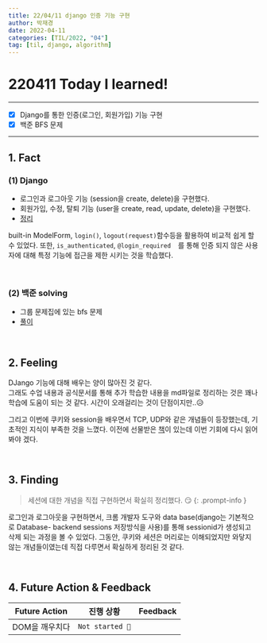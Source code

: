 ```yaml
---
title: 22/04/11 django 인증 기능 구현
author: 박재경
date: 2022-04-11
categories: [TIL/2022, "04"]
tag: [til, django, algorithm]
---
```


# 220411 Today I learned!

---

- [x] Django를 통한 인증(로그인, 회원가입) 기능 구현
- [x] 백준 BFS 문제

---

## 1. Fact 

### (1) Django

- 로그인과 로그아웃 기능 (session을 create, delete)을 구현했다.
- 회원가입, 수정, 탈퇴 기능 (user을 create, read, update, delete)을 구현했다.
- [정리](https://github.com/JaeKP/Study/blob/master/web/Django/05_Authentication.md)

built-in ModelForm, `login()`, `logout(request)`함수등을  활용하여 비교적 쉽게 할 수 있었다.
또한, `is_authenticated`, `@login_required  `를 통해 인증 되지 않은 사용자에 대해 특정 기능에 접근을 제한 시키는 것을 학습했다.

<br>

### (2) 백준 solving

- 그룹 문제집에 있는 bfs 문제  
- [풀이](https://github.com/JaeKP/Study/tree/master/algorithm/1%EC%9D%BC1%EC%95%8C%EA%B3%A0/04%EC%9B%94/0411)  

<br>

## 2. Feeling

DJango 기능에 대해 배우는 양이 많아진 것 같다.  
그래도 수업 내용과 공식문서를 통해 추가 학습한 내용을 md파일로 정리하는 것은 꽤나 학습에 도움이 되는 것 같다. 시간이 오래걸리는 것이 단점이지만..😥 

그리고 이번에 쿠키와 session을 배우면서 TCP, UDP와 같은 개념들이 등장했는데, 기초적인 지식이 부족한 것을 느꼈다. 이전에 선물받은 [책](http://www.yes24.com/Product/Goods/91165789)이 있는데 이번 기회에 다시 읽어봐야 겠다. 

<br>

## 3. Finding 

>  세션에 대한 개념을 직접 구현하면서 확실히 정리했다. 😏
{: .prompt-info }

로그인과 로그아웃을 구현하면서, 크롬 개발자 도구와 data base(django는 기본적으로 Database- backend sessions 저장방식을 사용)를 통해  sessionid가 생성되고 삭제 되는 과정을 볼 수 있었다. 그동안, 쿠키와 세션은 머리로는 이해되었지만 와닿지 않는 개념들이였는데 직접 다루면서 확실하게 정리된 것 같다.

<br>

## 4. Future Action & Feedback

| Future Action  | 진행 상황       | Feedback |
| -------------- | --------------- | -------- |
| DOM을 깨우치다 | `Not started 👀` |          |

<br>
